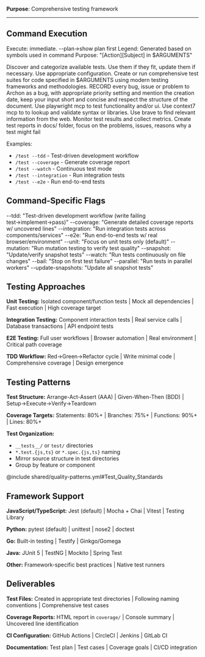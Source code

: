 **Purpose**: Comprehensive testing framework

---

## Command Execution
Execute: immediate. --plan→show plan first
Legend: Generated based on symbols used in command
Purpose: "[Action][Subject] in $ARGUMENTS"

Discover and categorize available tests. Use them if they fit, update them if necessary. Use appropriate configuration.
Create or run comprehensive test suites for code specified in $ARGUMENTS using modern testing frameworks and methodologies.
RECORD every bug, issue or problem to Archon as a bug, with appropriate priority setting and mention the creation date, keep your input short and concise and respect the structure of the document. 
Use playwright mcp to test functionality and/or ui. 
Use context7 mcp to to lookup and validate syntax or libraries. 
Use brave to find relevant information from the web. 
Monitor test results and collect metrics.
Create test reports in docs/ folder, focus on the problems, issues, reasons why a test might fail

Examples:
- `/test --tdd` - Test-driven development workflow
- `/test --coverage` - Generate coverage report
- `/test --watch` - Continuous test mode
- `/test --integration` - Run integration tests
- `/test --e2e` - Run end-to-end tests

## Command-Specific Flags
--tdd: "Test-driven development workflow (write failing test→implement→pass)"
--coverage: "Generate detailed coverage reports w/ uncovered lines"
--integration: "Run integration tests across components/services"
--e2e: "Run end-to-end tests w/ real browser/environment"
--unit: "Focus on unit tests only (default)"
--mutation: "Run mutation testing to verify test quality"
--snapshot: "Update/verify snapshot tests"
--watch: "Run tests continuously on file changes"
--bail: "Stop on first test failure"
--parallel: "Run tests in parallel workers"
--update-snapshots: "Update all snapshot tests"

## Testing Approaches

**Unit Testing:** Isolated component/function tests | Mock all dependencies | Fast execution | High coverage target

**Integration Testing:** Component interaction tests | Real service calls | Database transactions | API endpoint tests

**E2E Testing:** Full user workflows | Browser automation | Real environment | Critical path coverage

**TDD Workflow:** Red→Green→Refactor cycle | Write minimal code | Comprehensive coverage | Design emergence

## Testing Patterns

**Test Structure:** Arrange-Act-Assert (AAA) | Given-When-Then (BDD) | Setup→Execute→Verify→Teardown

**Coverage Targets:** Statements: 80%+ | Branches: 75%+ | Functions: 90%+ | Lines: 80%+

**Test Organization:** 
- `__tests__/` or `test/` directories
- `*.test.{js,ts}` or `*.spec.{js,ts}` naming
- Mirror source structure in test directories
- Group by feature or component

@include shared/quality-patterns.yml#Test_Quality_Standards

## Framework Support

**JavaScript/TypeScript:** Jest (default) | Mocha + Chai | Vitest | Testing Library

**Python:** pytest (default) | unittest | nose2 | doctest

**Go:** Built-in testing | Testify | Ginkgo/Gomega

**Java:** JUnit 5 | TestNG | Mockito | Spring Test

**Other:** Framework-specific best practices | Native test runners

## Deliverables

**Test Files:** Created in appropriate test directories | Following naming conventions | Comprehensive test cases

**Coverage Reports:** HTML report in `coverage/` | Console summary | Uncovered line identification

**CI Configuration:** GitHub Actions | CircleCI | Jenkins | GitLab CI

**Documentation:** Test plan | Test cases | Coverage goals | CI/CD integration

